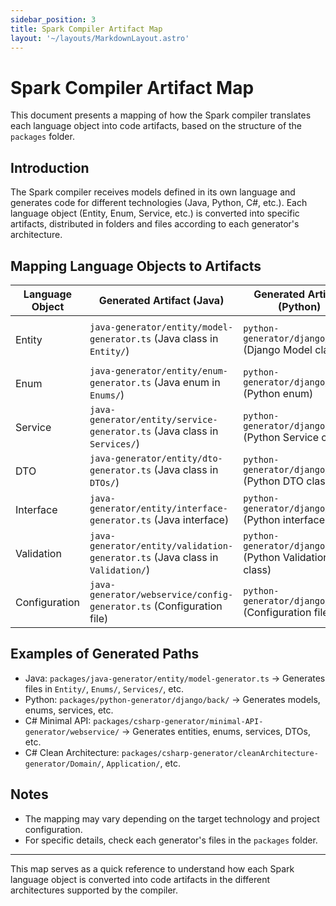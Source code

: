 ```yaml
---
sidebar_position: 3
title: Spark Compiler Artifact Map
layout: '~/layouts/MarkdownLayout.astro'
---
```


# Spark Compiler Artifact Map

This document presents a mapping of how the Spark compiler translates each language object into code artifacts, based on the structure of the `packages` folder.

## Introduction
The Spark compiler receives models defined in its own language and generates code for different technologies (Java, Python, C#, etc.). Each language object (Entity, Enum, Service, etc.) is converted into specific artifacts, distributed in folders and files according to each generator's architecture.

## Mapping Language Objects to Artifacts

| Language Object     | Generated Artifact (Java) | Generated Artifact (Python) | Generated Artifact (C# Minimal API) | Generated Artifact (C# Clean Architecture) |
|--------------------|---------------------------|-----------------------------|-------------------------------------|--------------------------------------------|
| Entity             | `java-generator/entity/model-generator.ts` (Java class in `Entity/`) | `python-generator/django/back/` (Django Model class) | `csharp-generator/minimal-API-generator/webservice/model-generator.ts` (C# class in `Entities/`) | `csharp-generator/cleanArchitecture-generator/Domain/Entities/` (C# class in `Entities/`) |
| Enum               | `java-generator/entity/enum-generator.ts` (Java enum in `Enums/`) | `python-generator/django/back/` (Python enum) | `csharp-generator/minimal-API-generator/webservice/enum-generator.ts` (C# enum in `Enums/`) | `csharp-generator/cleanArchitecture-generator/Domain/Enums/` (C# enum in `Enums/`) |
| Service            | `java-generator/entity/service-generator.ts` (Java class in `Services/`) | `python-generator/django/back/` (Python Service class) | `csharp-generator/minimal-API-generator/webservice/generator.ts` (C# class in `Services/`) | `csharp-generator/cleanArchitecture-generator/Application/Services/` (C# class in `Services/`) |
| DTO                | `java-generator/entity/dto-generator.ts` (Java class in `DTOs/`) | `python-generator/django/back/` (Python DTO class) | `csharp-generator/minimal-API-generator/webservice/dto-generator.ts` (C# class in `DTOs/`) | `csharp-generator/cleanArchitecture-generator/Application/DTOs/` (C# class in `DTOs/`) |
| Interface          | `java-generator/entity/interface-generator.ts` (Java interface) | `python-generator/django/back/` (Python interface) | `csharp-generator/minimal-API-generator/webservice/interface-generator.ts` (C# interface) | `csharp-generator/cleanArchitecture-generator/Domain/Interfaces/` (C# interface) |
| Validation         | `java-generator/entity/validation-generator.ts` (Java class in `Validation/`) | `python-generator/django/back/` (Python Validation class) | `csharp-generator/minimal-API-generator/webservice/validation-generator.ts` (C# class in `Validation/`) | `csharp-generator/cleanArchitecture-generator/Domain/Validation/` (C# class in `Validation/`) |
| Configuration      | `java-generator/webservice/config-generator.ts` (Configuration file) | `python-generator/django/back/` (Configuration file) | `csharp-generator/minimal-API-generator/webservice/config-generator.ts` (Configuration file) | `csharp-generator/cleanArchitecture-generator/Application/Configuration/` (Configuration file) |

## Examples of Generated Paths
- Java: `packages/java-generator/entity/model-generator.ts` → Generates files in `Entity/`, `Enums/`, `Services/`, etc.
- Python: `packages/python-generator/django/back/` → Generates models, enums, services, etc.
- C# Minimal API: `packages/csharp-generator/minimal-API-generator/webservice/` → Generates entities, enums, services, DTOs, etc.
- C# Clean Architecture: `packages/csharp-generator/cleanArchitecture-generator/Domain/`, `Application/`, etc.

## Notes
- The mapping may vary depending on the target technology and project configuration.
- For specific details, check each generator's files in the `packages` folder.

---

This map serves as a quick reference to understand how each Spark language object is converted into code artifacts in the different architectures supported by the compiler.
